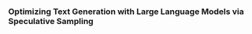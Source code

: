<h3 style="border-bottom: 0;">Optimizing Text Generation with Large Language Models via Speculative Sampling</h3>
